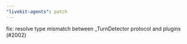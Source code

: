 ```yaml
---
"livekit-agents": patch
---
```


fix: resolve type mismatch between _TurnDetector protocol and plugins (#2002)
